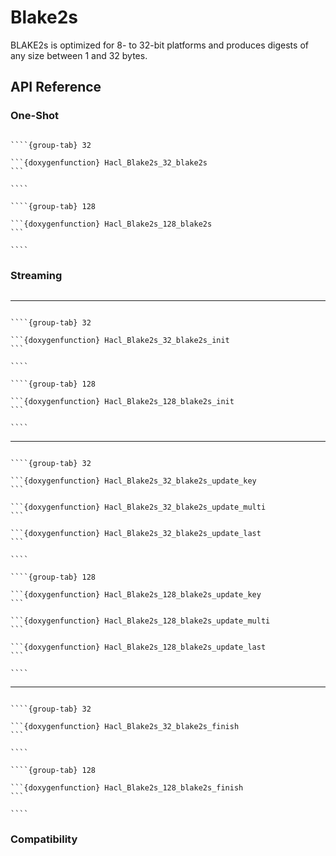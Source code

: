 # Blake2s

BLAKE2s is optimized for 8- to 32-bit platforms and produces digests of any size between 1 and 32 bytes.

## API Reference

### One-Shot

`````{tabs}

````{group-tab} 32

```{doxygenfunction} Hacl_Blake2s_32_blake2s
```

````

````{group-tab} 128

```{doxygenfunction} Hacl_Blake2s_128_blake2s
```

````
`````

### Streaming

```{doxygentypedef} Hacl_Impl_Blake2_Core_m_spec
```

--------------------------------------------------------------------------------

`````{tabs}

````{group-tab} 32

```{doxygenfunction} Hacl_Blake2s_32_blake2s_init
```

````

````{group-tab} 128

```{doxygenfunction} Hacl_Blake2s_128_blake2s_init
```

````
`````

--------------------------------------------------------------------------------

`````{tabs}

````{group-tab} 32

```{doxygenfunction} Hacl_Blake2s_32_blake2s_update_key
```

```{doxygenfunction} Hacl_Blake2s_32_blake2s_update_multi
```

```{doxygenfunction} Hacl_Blake2s_32_blake2s_update_last
```

````

````{group-tab} 128

```{doxygenfunction} Hacl_Blake2s_128_blake2s_update_key
```

```{doxygenfunction} Hacl_Blake2s_128_blake2s_update_multi
```

```{doxygenfunction} Hacl_Blake2s_128_blake2s_update_last
```

````
`````

--------------------------------------------------------------------------------

`````{tabs}

````{group-tab} 32

```{doxygenfunction} Hacl_Blake2s_32_blake2s_finish
```

````

````{group-tab} 128

```{doxygenfunction} Hacl_Blake2s_128_blake2s_finish
```

````
`````

### Compatibility

```{doxygenfunction} Hacl_Blake2s_128_store_state128s_to_state32
```

```{doxygenfunction} Hacl_Blake2s_128_load_state128s_from_state32
```

